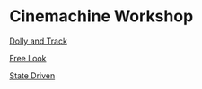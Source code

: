 # Cinemachine Workshop

[Dolly and Track](https://github.com/L5478/CinemachineWorkshop/blob/master/Dolly.md)

[Free Look](https://github.com/L5478/CinemachineWorkshop/blob/master/FreeLook.md)

[State Driven](https://github.com/L5478/CinemachineWorkshop/blob/master/StateDriven.md)
